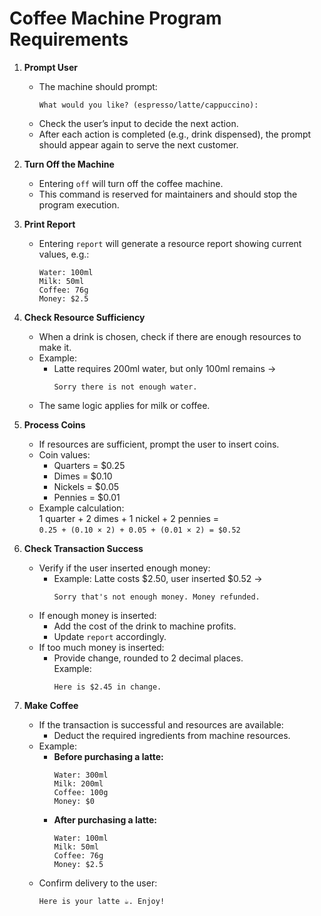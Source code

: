 # Coffee Machine Program Requirements

1. **Prompt User**  
   - The machine should prompt:  
     ```
     What would you like? (espresso/latte/cappuccino):
     ```
   - Check the user’s input to decide the next action.  
   - After each action is completed (e.g., drink dispensed), the prompt should appear again to serve the next customer.

2. **Turn Off the Machine**  
   - Entering `off` will turn off the coffee machine.  
   - This command is reserved for maintainers and should stop the program execution.

3. **Print Report**  
   - Entering `report` will generate a resource report showing current values, e.g.:  
     ```
     Water: 100ml
     Milk: 50ml
     Coffee: 76g
     Money: $2.5
     ```

4. **Check Resource Sufficiency**  
   - When a drink is chosen, check if there are enough resources to make it.  
   - Example:  
     - Latte requires 200ml water, but only 100ml remains →  
       ```
       Sorry there is not enough water.
       ```
   - The same logic applies for milk or coffee.

5. **Process Coins**  
   - If resources are sufficient, prompt the user to insert coins.  
   - Coin values:  
     - Quarters = $0.25  
     - Dimes = $0.10  
     - Nickels = $0.05  
     - Pennies = $0.01  
   - Example calculation:  
     1 quarter + 2 dimes + 1 nickel + 2 pennies =  
     `0.25 + (0.10 × 2) + 0.05 + (0.01 × 2) = $0.52`

6. **Check Transaction Success**  
   - Verify if the user inserted enough money:  
     - Example: Latte costs $2.50, user inserted $0.52 →  
       ```
       Sorry that's not enough money. Money refunded.
       ```
   - If enough money is inserted:  
     - Add the cost of the drink to machine profits.  
     - Update `report` accordingly.  
   - If too much money is inserted:  
     - Provide change, rounded to 2 decimal places.  
       Example:  
       ```
       Here is $2.45 in change.
       ```

7. **Make Coffee**  
   - If the transaction is successful and resources are available:  
     - Deduct the required ingredients from machine resources.  
   - Example:  
     - **Before purchasing a latte:**  
       ```
       Water: 300ml
       Milk: 200ml
       Coffee: 100g
       Money: $0
       ```
     - **After purchasing a latte:**  
       ```
       Water: 100ml
       Milk: 50ml
       Coffee: 76g
       Money: $2.5
       ```
   - Confirm delivery to the user:  
     ```
     Here is your latte ☕️. Enjoy!
     ```
